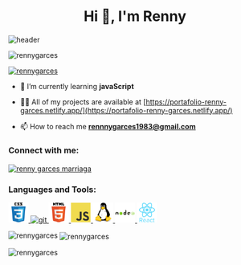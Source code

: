 <h1 align="center">Hi 👋, I'm Renny</h1>
<img align="center" src="https://thumbs.gfycat.com/DimFlawlessArrowworm-size_restricted.gif" alt="header" />

<p align="left"> <img src="https://komarev.com/ghpvc/?username=rennygarces&label=Profile%20views&color=0e75b6&style=flat" alt="rennygarces" /> </p>

<p align="left"> <a href="https://github.com/ryo-ma/github-profile-trophy"><img src="https://github-profile-trophy.vercel.app/?username=rennygarces" alt="rennygarces" /></a> </p>

- 🌱 I’m currently learning **javaScript**

- 👨‍💻 All of my projects are available at [https://portafolio-renny-garces.netlify.app/](https://portafolio-renny-garces.netlify.app/)

- 📫 How to reach me **rennnygarces1983@gmail.com**

<h3 align="left">Connect with me:</h3>
<p align="left">
<a href="https://linkedin.com/in/renny garces marriaga" target="blank"><img align="center" src="https://raw.githubusercontent.com/rahuldkjain/github-profile-readme-generator/master/src/images/icons/Social/linked-in-alt.svg" alt="renny garces marriaga" height="30" width="40" /></a>
</p>

<h3 align="left">Languages and Tools:</h3>
<p align="left"> <a href="https://www.w3schools.com/css/" target="_blank" rel="noreferrer"> <img src="https://raw.githubusercontent.com/devicons/devicon/master/icons/css3/css3-original-wordmark.svg" alt="css3" width="40" height="40"/> </a> <a href="https://git-scm.com/" target="_blank" rel="noreferrer"> <img src="https://www.vectorlogo.zone/logos/git-scm/git-scm-icon.svg" alt="git" width="40" height="40"/> </a> <a href="https://www.w3.org/html/" target="_blank" rel="noreferrer"> <img src="https://raw.githubusercontent.com/devicons/devicon/master/icons/html5/html5-original-wordmark.svg" alt="html5" width="40" height="40"/> </a> <a href="https://developer.mozilla.org/en-US/docs/Web/JavaScript" target="_blank" rel="noreferrer"> <img src="https://raw.githubusercontent.com/devicons/devicon/master/icons/javascript/javascript-original.svg" alt="javascript" width="40" height="40"/> </a> <a href="https://www.linux.org/" target="_blank" rel="noreferrer"> <img src="https://raw.githubusercontent.com/devicons/devicon/master/icons/linux/linux-original.svg" alt="linux" width="40" height="40"/> </a> <a href="https://nodejs.org" target="_blank" rel="noreferrer"> <img src="https://raw.githubusercontent.com/devicons/devicon/master/icons/nodejs/nodejs-original-wordmark.svg" alt="nodejs" width="40" height="40"/> </a> <a href="https://reactjs.org/" target="_blank" rel="noreferrer"> <img src="https://raw.githubusercontent.com/devicons/devicon/master/icons/react/react-original-wordmark.svg" alt="react" width="40" height="40"/> </a> </p>

<p><img align="left" src="https://github-readme-stats.vercel.app/api/top-langs?username=rennygarces&show_icons=true&locale=en&layout=compact" alt="rennygarces" /></p>

<p>&nbsp;<img align="center" src="https://github-readme-stats.vercel.app/api?username=rennygarces&show_icons=true&locale=en" alt="rennygarces" /></p>

<p><img align="center" src="https://github-readme-streak-stats.herokuapp.com/?user=rennygarces&" alt="rennygarces" /></p>
